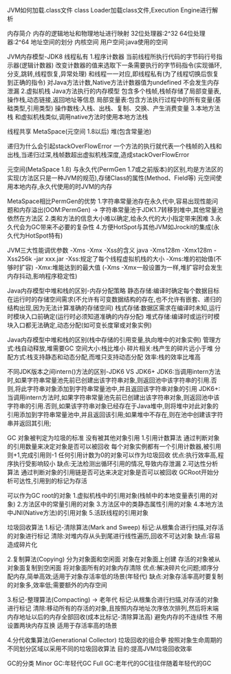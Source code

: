 JVM如何加载.class文件
class Loader加载class文件,Execution Engine进行解析

内存简介
内存的逻辑地址和物理地址进行映射
32位处理器:2^32
64位处理器:2^64
地址空间的划分
内核空间
用户空间:java使用的空间

JVM内存模型-JDK8
线程私有
1.程序计数器
  当前线程所执行代码的字节码行号指示器(逻辑计数器)
  改变计数器的值来选取下一条需要执行的字节码指令(实现循环,分支,跳转,线程恢复,异常处理)
  和线程一一对应,即线程私有(为了线程切换后恢复到正确的指令)
  对Java方法计数,Native方法计数器值为undefined
  不会发生内存泄漏
2.虚拟机栈
  Java方法执行的内存模型
  包含多个栈帧,栈帧存储了局部变量表,操作栈,动态链接,返回地址等信息
    局部变量表:包含方法执行过程中的所有变量(基础类型,引用类型)
    操作数栈:入栈、出栈、复制、交换、产生消费变量
3.本地方法栈
  和虚拟机栈类似,调用native方法时使用本地方法栈

线程共享
MetaSpace(元空间 1.8以后)
堆(包含常量池)

递归为什么会引起stackOverFlowError
一个方法的执行就代表一个栈帧的入栈和出栈,当递归过深,栈帧数超出虚拟机栈深度,造成stackOverFlowError

元空间(MetaSpace 1.8) 与永久代(PermGen 1.7或之前版本)的区别,均是方法区的实现(方法区只是一种JVM的规范),存储Class的属性(Method、Field等)
  元空间使用本地内存,永久代使用的时JVM的内存
  
MetaSpace相比PermGen的优势
1.字符串常量池存在永久代中,容易出现性能问题和内存溢出(OOM:PermGen) -> 字符串常量池于JDK1.7转移到堆中,其他常量池依然在方法区
2.类和方法的信息大小难以确定,给永久代的大小指定带来困难
3.永久代会为GC带来不必要的复杂性
4.方便HotSpot与其他JVM如Jrockit的集成(永久代为HotSpot特有)

JVM三大性能调优参数 -Xms -Xmx -Xss的含义
java -Xms128m -Xmx128m -Xss256k -jar xxx.jar
-Xss:规定了每个线程虚拟机栈的大小
-Xms:堆的初始值(不够时扩容)
-Xmx:堆能达到的最大值 (-Xms -Xmx一般设置为一样,堆扩容时会发生内存抖动,影响程序稳定性)

Java内存模型中堆和栈的区别-内存分配策略
静态存储:编译时确定每个数据目标在运行时的存储空间需求(不允许有可变数据结构的存在,也不允许有嵌套、递归的结构出现,因为无法计算准确的存储空间)
栈式存储:数据区需求在编译时未知,运行时模块入口前确定(运行时必须知道准确的内存分配)
堆式存储:编译时或运行时模块入口都无法确定,动态分配(如可变长度窜或对象实例)

Java内存模型中堆和栈的区别(栈中存储的引用变量,执向堆中的对象实例)
管理方式:栈自动释放,堆需要GC
空间大小:栈比堆小
碎片相关:栈产生的碎片远小于堆
分配方式:栈支持静态和动态分配,而堆只支持动态分配
效率:栈的效率比堆高

不同JDK版本之间intern()方法的区别-JDK6 VS JDK6+
JDK6:当调用intern方法时,如果字符串常量池先前已创建出该字符串对象,则返回池中该字符串的引用.否则,将此字符串对象添加到字符串常量池中,并且返回该字符串对象的引用
JDK6+:当调用intern方法时,如果字符串常量池先前已创建出该字符串对象,则返回池中该字符串的引用.否则,如果该字符串对象已经存在于Java堆中,则将堆中对此对象的引用添加到字符串常量池中,并且返回该引用;如果堆中不存在,则在池中创建该字符串并返回其引用;

GC
对象被判定为垃圾的标准
没有被其他对象引用
1.引用计数算法
  通过判断对象的引用数量来决定对象是否可以被回收
  每个对象实例都有一个引用计数器,被引用则+1,完成引用则-1
  任何引用计数为0的对象可以作为垃圾回收
优点:执行效率高,程序执行受影响较小
缺点:无法检测出循环引用的情况,导致内存泄漏
2.可达性分析算法
通过判断对象的引用链是否可达来决定对象是否可以被回收
GCRoot开始分析可达性,引用到的标记为存活

可以作为GC root的对象
1.虚拟机栈中的引用对象(栈帧中的本地变量表引用的对象)
2.方法区中的常量引用的对象
3.方法区中的类静态属性引用的对象
4.本地方法中JNI(Native方法)的引用对象
5.活跃线程的引用对象

垃圾回收算法
1.标记-清除算法(Mark and Sweep)
标记:从根集合进行扫描,对存活的对象进行标记
清除:对堆内存从头到尾进行线性遍历,回收不可达对象
缺点:容易造成碎片化

2.复制算法(Copying)
分为对象面和空闲面
对象在对象面上创建
存活的对象被从对象面复制到空闲面
将对象面所有的对象内存清除
优点:解决碎片化问题;顺序分配内存,简单高效;适用于对象存活率低的场景(年轻代)
缺点:对象存活率高时要复制的对象多,效率低;需要额外的内存空间

3.标记-整理算法(Compacting) -> 老年代
标记:从根集合进行扫描,对存活的对象进行标记
清除:移动所有的存活的对象,且按照内存地址次序依次排列,然后将末端内存地址以后的内存全部回收(成本比标记-清除算法高)
避免内存的不连续性
不用设置两块内存互换
适用于存活率高的场景

4.分代收集算法(Generational Collector)
垃圾回收的组合拳
按照对象生命周期的不同划分区域以采用不同的垃圾回收算法
目的:提高JVM垃圾回收效率

GC的分类
Minor GC:年轻代GC
Full GC:老年代的GC往往伴随着年轻代的GC






 
